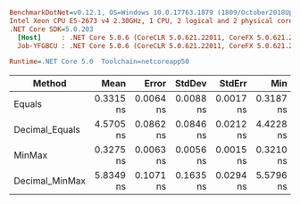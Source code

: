 ``` ini

BenchmarkDotNet=v0.12.1, OS=Windows 10.0.17763.1879 (1809/October2018Update/Redstone5)
Intel Xeon CPU E5-2673 v4 2.30GHz, 1 CPU, 2 logical and 2 physical cores
.NET Core SDK=5.0.203
  [Host]     : .NET Core 5.0.6 (CoreCLR 5.0.621.22011, CoreFX 5.0.621.22011), X64 RyuJIT
  Job-YFGBCU : .NET Core 5.0.6 (CoreCLR 5.0.621.22011, CoreFX 5.0.621.22011), X64 RyuJIT

Runtime=.NET Core 5.0  Toolchain=netcoreapp50  

```
|         Method |      Mean |     Error |    StdDev |    StdErr |       Min |       Max |    Median | Ratio | MannWhitney(5%) | RatioSD |
|--------------- |----------:|----------:|----------:|----------:|----------:|----------:|----------:|------:|---------------- |--------:|
|         Equals | 0.3315 ns | 0.0064 ns | 0.0088 ns | 0.0017 ns | 0.3187 ns | 0.3546 ns | 0.3313 ns |  1.00 |            Base |    0.00 |
| Decimal_Equals | 4.5705 ns | 0.0862 ns | 0.0846 ns | 0.0212 ns | 4.4228 ns | 4.7281 ns | 4.5945 ns | 13.83 |          Slower |    0.45 |
|         MinMax | 0.3275 ns | 0.0063 ns | 0.0056 ns | 0.0015 ns | 0.3210 ns | 0.3388 ns | 0.3255 ns |  1.00 |            Same |    0.03 |
| Decimal_MinMax | 5.8349 ns | 0.1071 ns | 0.1635 ns | 0.0294 ns | 5.5796 ns | 6.1831 ns | 5.8469 ns | 17.62 |          Slower |    0.70 |
